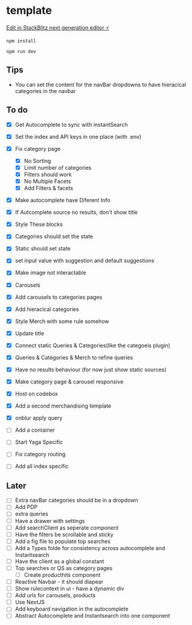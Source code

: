 # template

[Edit in StackBlitz next generation editor ⚡️](https://stackblitz.com/~/github.com/oscell/template)


```
npm install
```

```
npm run dev
```


## Tips

- You can set the content for the navBar dropdowns to have hieracical categories in the navbar




## To do

- [X] Get Autocomplete to sync with instantSearch
- [X] Set the index and API keys in one place (with .env)
- [x] Fix category page
  - [x] No Sorting
  - [x] Limit number of categories
  - [x] Filters should work
  - [x] No Multiple Facets
  - [x] Add Filters & facets
- [x] Make autocomplete have Diferent Info
- [x] If Autcomplete source no results, don't show title
- [x] Style These blocks
- [x] Categories should set the state
- [x] Static should set state
- [x] set input value with suggestion and default suggestions
- [x] Make image not interactable
- [X] Carousels
- [X] Add carousels to categories pages
- [X] Add hieracical categories
- [x] Style Merch with some rule somehow
- [X] Update title
- [X] Connect static Queries & Categories(like the categoeis plugin)
- [X] Queries & Categories & Merch to refine queries
- [x] Have no results behaviour (for now just show static sources)
- [X] Make category page & carousel responsive
- [X] Host on codebox
- [X] Add a second merchandising template
- [X] onblur apply query
- [ ] Add a container
- [ ] Start Yaga Specific
- [ ] Fix category routing
- [ ] Add all index specific



## Later
- [ ] Extra navBar categories should be in a dropdown
- [ ] Add PDP
- [ ] extra queries
- [ ] Have a drawer with settings
- [ ] Add searchClient as seperate component
- [ ] Have the filters be scrollable and sticky
- [ ] Add a fig file to populate top searches
- [ ] Add a Types folde for consistency across autocomplete and Instantsearch
- [ ] Have the client as a global constant
- [ ] Top searches or QS as category pages 
  - [ ] Create producthits component
- [ ] Reactive Navbar - it should diapear
- [ ] Show rulecontext in ui - have a dynamic div
- [ ] Add urls for carousels, products
- [ ] Use NextJS
- [ ] Add keyboard navigation in the autocomplete
- [ ] Abstract Autocomplete and Instantsearch into one component
